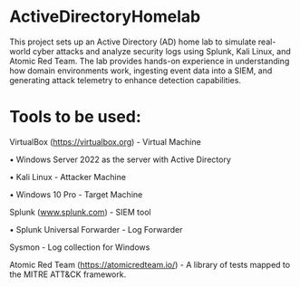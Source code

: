 # ActiveDirectoryHomelab
This project sets up an Active Directory (AD) home lab to simulate real-world cyber attacks and analyze security logs using Splunk, Kali Linux, and Atomic Red Team. The lab provides hands-on experience in understanding how domain environments work, ingesting event data into a SIEM, and generating attack telemetry to enhance detection capabilities.



# Tools to be used:
VirtualBox (https://virtualbox.org) - Virtual Machine

  •	Windows Server 2022 as the server with Active Directory

  •	Kali Linux - Attacker Machine

  •	Windows 10 Pro - Target Machine

Splunk (www.splunk.com) - SIEM tool

 •	Splunk Universal Forwarder - Log Forwarder

Sysmon - Log collection for Windows

Atomic Red Team (https://atomicredteam.io/) - A library of tests mapped to the MITRE ATT&CK framework.

